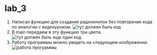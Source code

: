 # lab_3

1. Написал функцию для создания радиокнопок без повторения кода по аналогии с видеоуроком.
    ![тут должен быть код](https://sun9-38.userapi.com/c858520/v858520925/10aa4e/Itc8qMVl5nc.jpg)
2. В main передаем в эту функцию три цвета.
    ![тут должен быть еще один код](https://sun9-25.userapi.com/c858520/v858520925/10aa73/TJnwEk7Gqho.jpg)
3. Работу программы можно увидеть на следующем изображении.
   ![работа программы](https://sun9-69.userapi.com/c858520/v858520925/10aa7c/ARGcjWF3Sbs.jpg)
